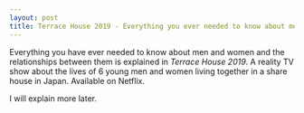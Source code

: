 ```yaml
---
layout: post
title: Terrace House 2019 - Everything you ever needed to know about men and women. 
---
```


Everything you have ever needed to know about men and women and the relationships between them is explained in 
_Terrace House 2019_.  A reality TV show about the lives of 6 young men and women living together in a share
house in Japan.   Available on Netflix.

I will explain more later.
